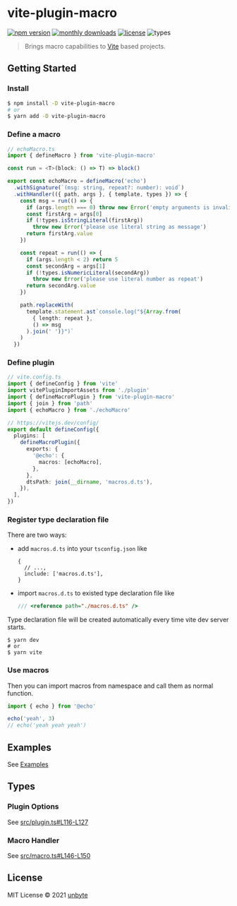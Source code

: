 # vite-plugin-macro

[![npm version](https://badgen.net/npm/v/vite-plugin-macro)](https://www.npmjs.com/package/vite-plugin-macro)
[![monthly downloads](https://badgen.net/npm/dm/vite-plugin-macro)](https://www.npmjs.com/package/vite-plugin-macro)
[![license](https://badgen.net/npm/license/vite-plugin-macro)](https://github.com/unbyte/vite-plugin-macro/blob/master/LICENSE)
![types](https://badgen.net/npm/types/vite-plugin-macro)

> Brings macro capabilities to [Vite](https://github.com/vitejs/vite) based projects.

## Getting Started

### Install

```bash
$ npm install -D vite-plugin-macro
# or
$ yarn add -D vite-plugin-macro
```

### Define a macro

```typescript
// echoMacro.ts
import { defineMacro } from 'vite-plugin-macro'

const run = <T>(block: () => T) => block()

export const echoMacro = defineMacro('echo')
  .withSignature(`(msg: string, repeat?: number): void`)
  .withHandler(({ path, args }, { template, types }) => {
    const msg = run(() => {
      if (args.length === 0) throw new Error('empty arguments is invalid')
      const firstArg = args[0]
      if (!types.isStringLiteral(firstArg))
        throw new Error('please use literal string as message')
      return firstArg.value
    })

    const repeat = run(() => {
      if (args.length < 2) return 5
      const secondArg = args[1]
      if (!types.isNumericLiteral(secondArg))
        throw new Error('please use literal number as repeat')
      return secondArg.value
    })

    path.replaceWith(
      template.statement.ast`console.log("${Array.from(
        { length: repeat },
        () => msg
      ).join(' ')}")`
    )
  })
```

### Define plugin

```typescript
// vite.config.ts
import { defineConfig } from 'vite'
import vitePluginImportAssets from './plugin'
import { defineMacroPlugin } from 'vite-plugin-macro'
import { join } from 'path'
import { echoMacro } from './echoMacro'

// https://vitejs.dev/config/
export default defineConfig({
  plugins: [
    defineMacroPlugin({
      exports: {
        '@echo': {
          macros: [echoMacro],
        },
      },
      dtsPath: join(__dirname, 'macros.d.ts'),
    }),
  ],
})
```

### Register type declaration file

There are two ways:

- add `macros.d.ts` into your `tsconfig.json` like

  ```json5
  {
    // ...,
    include: ['macros.d.ts'],
  }
  ```

- import `macros.d.ts` to existed type declaration file like
  ```typescript
  /// <reference path="./macros.d.ts" />
  ```

Type declaration file will be created automatically every time vite dev server starts.

```shell
$ yarn dev
# or
$ yarn vite
```

### Use macros

Then you can import macros from namespace and call them as normal function.

```typescript
import { echo } from '@echo'

echo('yeah', 3)
// echo('yeah yeah yeah')
```

## Examples

See [Examples](https://github.com/unbyte/vite-plugin-macro/tree/master/examples/)

## Types

### Plugin Options

See [src/plugin.ts#L116-L127](https://github.com/unbyte/vite-plugin-macro/blob/9395c825fe9eee7b1640c8b29c18ff57a8a6dd25/src/plugin.ts#L116-L127)

### Macro Handler

See [src/macro.ts#L146-L150](https://github.com/unbyte/vite-plugin-macro/blob/9395c825fe9eee7b1640c8b29c18ff57a8a6dd25/src/macro.ts#L146-L150)

## License

MIT License © 2021 [unbyte](https://github.com/unbyte)

